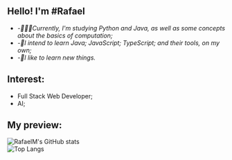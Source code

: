 
## Hello! I'm #Rafael

-  *-👨🏽‍💻Currently, I'm studying Python and Java, as well as some concepts about the basics of computation;*
-  *-🚀I intend to learn Java; JavaScript; TypeScript; and their tools, on my own;*
-  *-🌱I like to learn new things.*

## Interest:
- Full Stack Web Developer;
- AI;
  
## My preview:
![RafaelM's GitHub stats](https://github-readme-stats.vercel.app/api?username=RafaelMacharete&show_icons=true&theme=onedarkpro)  
![Top Langs](https://github-readme-stats.vercel.app/api/top-langs/?username=RafaelMacharete&layout=compact&theme=one_dark_pro)



